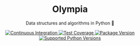 <h1 align="center">Olympia</h1>
<p align="center">Data structures and algorithms in Python 🐍</p>
<p align="center">
<a href="https://github.com/lukemiloszewski/olympia/actions/workflows/ci.yml/badge.svg" target="_blank">
    <img src="https://github.com/lukemiloszewski/olympia/actions/workflows/ci.yml/badge.svg" alt="Continuous Integration">
</a>
<a href="https://codecov.io/gh/lukemiloszewski/olympia" target="_blank">
    <img src="https://img.shields.io/codecov/c/github/lukemiloszewski/olympia?color=%2334D058" alt="Test Coverage">
</a>
<a href="https://pypi.org/project/olympia" target="_blank">
    <img src="https://img.shields.io/pypi/v/olympia?color=%2334D058&label=pypi%20package" alt="Package Version">
</a>
<a href="https://pypi.org/project/olympia" target="_blank">
    <img src="https://img.shields.io/pypi/pyversions/olympia.svg?color=%2334D058" alt="Supported Python Versions">
</a>
</p>
